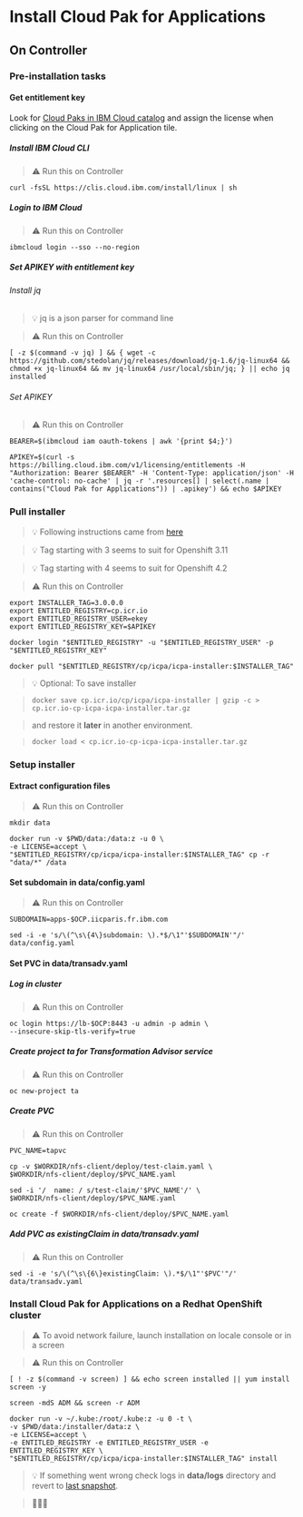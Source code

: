 # Install Cloud Pak for Applications

## On Controller

### Pre-installation tasks

#### Get entitlement key

Look for [Cloud Paks in IBM Cloud catalog](https://cloud.ibm.com/catalog?search=cloud%20pak%20for%20app#software) and assign the license when clicking on the Cloud Pak for Application tile.

##### Install IBM Cloud CLI

> :warning: Run this on Controller

	curl -fsSL https://clis.cloud.ibm.com/install/linux | sh

##### Login to IBM Cloud

> :warning: Run this on Controller

	ibmcloud login --sso --no-region

##### Set APIKEY with entitlement key

###### Install jq 

> :bulb: jq is a json parser for command line

> :warning: Run this on Controller

```
[ -z $(command -v jq) ] && { wget -c https://github.com/stedolan/jq/releases/download/jq-1.6/jq-linux64 && chmod +x jq-linux64 && mv jq-linux64 /usr/local/sbin/jq; } || echo jq installed
```

###### Set APIKEY

> :warning: Run this on Controller

```
BEARER=$(ibmcloud iam oauth-tokens | awk '{print $4;}')

APIKEY=$(curl -s https://billing.cloud.ibm.com/v1/licensing/entitlements -H "Authorization: Bearer $BEARER" -H 'Content-Type: application/json' -H 'cache-control: no-cache' | jq -r '.resources[] | select(.name | contains("Cloud Pak for Applications")) | .apikey') && echo $APIKEY
```

### Pull installer

> :bulb: Following instructions came from [here](https://github.ibm.com/IBMCloudPak4Apps/icpa-install#other-ibmers)

> :bulb: Tag starting with 3 seems to suit for Openshift 3.11

> :bulb: Tag starting with 4 seems to suit for Openshift 4.2

> :warning: Run this on Controller

```
export INSTALLER_TAG=3.0.0.0
export ENTITLED_REGISTRY=cp.icr.io
export ENTITLED_REGISTRY_USER=ekey
export ENTITLED_REGISTRY_KEY=$APIKEY
```

	docker login "$ENTITLED_REGISTRY" -u "$ENTITLED_REGISTRY_USER" -p "$ENTITLED_REGISTRY_KEY"
	
	docker pull "$ENTITLED_REGISTRY/cp/icpa/icpa-installer:$INSTALLER_TAG"

> :bulb: Optional: To save installer

>```
>docker save cp.icr.io/cp/icpa/icpa-installer | gzip -c > cp.icr.io-cp-icpa-icpa-installer.tar.gz
>```

>  and restore it **later** in another environment.

>```
>docker load < cp.icr.io-cp-icpa-icpa-installer.tar.gz
>```

### Setup installer

#### Extract configuration files

> :warning: Run this on Controller

```
mkdir data

docker run -v $PWD/data:/data:z -u 0 \
-e LICENSE=accept \
"$ENTITLED_REGISTRY/cp/icpa/icpa-installer:$INSTALLER_TAG" cp -r "data/*" /data
```

#### Set subdomain in data/config.yaml

> :warning: Run this on Controller

```
SUBDOMAIN=apps-$OCP.iicparis.fr.ibm.com

sed -i -e 's/\(^\s\{4\}subdomain: \).*$/\1"'$SUBDOMAIN'"/'  data/config.yaml
```

#### Set PVC in data/transadv.yaml

##### Log in cluster

> :warning: Run this on Controller

```
oc login https://lb-$OCP:8443 -u admin -p admin \
--insecure-skip-tls-verify=true
```

##### Create project ta for Transformation Advisor service

> :warning: Run this on Controller

```
oc new-project ta
```

##### Create PVC

> :warning: Run this on Controller

```
PVC_NAME=tapvc

cp -v $WORKDIR/nfs-client/deploy/test-claim.yaml \
$WORKDIR/nfs-client/deploy/$PVC_NAME.yaml

sed -i '/  name: / s/test-claim/'$PVC_NAME'/' \
$WORKDIR/nfs-client/deploy/$PVC_NAME.yaml

oc create -f $WORKDIR/nfs-client/deploy/$PVC_NAME.yaml
```

##### Add PVC as existingClaim in data/transadv.yaml

> :warning: Run this on Controller

```
sed -i -e 's/\(^\s\{6\}existingClaim: \).*$/\1"'$PVC'"/'  data/transadv.yaml
```

### Install Cloud Pak for Applications on a Redhat OpenShift cluster

> :warning: To avoid network failure, launch installation on locale console or in a screen

> :warning: Run this on Controller

```
[ ! -z $(command -v screen) ] && echo screen installed || yum install screen -y

screen -mdS ADM && screen -r ADM
```

```
docker run -v ~/.kube:/root/.kube:z -u 0 -t \
-v $PWD/data:/installer/data:z \
-e LICENSE=accept \
-e ENTITLED_REGISTRY -e ENTITLED_REGISTRY_USER -e ENTITLED_REGISTRY_KEY \
"$ENTITLED_REGISTRY/cp/icpa/icpa-installer:$INSTALLER_TAG" install
```


> :bulb: If something went wrong check logs in **data/logs** directory and revert to [last snapshot](https://github.com/bpshparis/ocp-esx/blob/master/Install-OCP.md#If-necessary-revert-to-last-snapshot).

>:checkered_flag::checkered_flag::checkered_flag:

